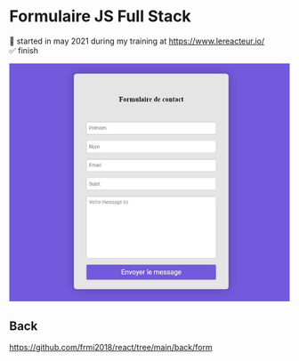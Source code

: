 # Formulaire JS Full Stack

📅 started in may 2021 during my training at https://www.lereacteur.io/  
✅ finish

![alt text](https://github.com/frmi2018/react/blob/main/front/form/simple-form.JPG?raw=true)

## Back

https://github.com/frmi2018/react/tree/main/back/form
